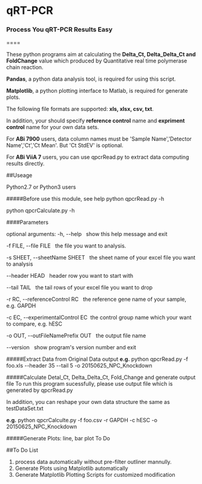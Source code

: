 # qRT-PCR 

### Process You qRT-PCR Results Easy  
====


     
These python programs aim at calculating the **Delta_Ct, Delta_Delta_Ct and FoldChange** value which
produced by Quantitative real time polymerase chain reaction.
    
**Pandas**, a python data analysis tool, is required for using this script.

**Matplotlib**, a python plotting interface to Matlab, is required for generate plots.
    
The following file formats are supported: **xls, xlsx, csv, txt**. 
    
In addition, your should specify **reference control** name and **expriment control** name for your own data sets.
    
For **ABi 7900** users, data column names must be 'Sample Name','Detector Name','Ct','Ct Mean'. But 'Ct StdEV' is optional.

For **ABi ViiA 7** users, you can use qpcrRead.py to extract data computing results directly.

##Useage

Python2.7 or Python3 users

#####Before use this module, see help
python qpcrRead.py -h 

python qpcrCalculate.py -h


####Parameters

optional arguments:
  -h, --help &nbsp;                         show this help message and exit
  
  -f FILE, --file FILE &nbsp;          the file you want to analysis.
  
  -s SHEET, --sheetName SHEET &nbsp;         the sheet name of your excel file you want to analysis
  
  --header HEAD               &nbsp;         header row you want to start with
  
  --tail TAIL                  &nbsp;       the tail rows of your excel file you want to drop
  
  -r RC, --referenceControl RC  &nbsp;      the reference gene name of your sample, e.g. GAPDH
  
  -c EC, --experimentalControl EC&nbsp;     the control group name which your want to compare, e.g. hESC
  
  -o OUT, --outFileNamePrefix OUT &nbsp;    the output file name
  
  --version      &nbsp;                      show program's version number and exit

#####Extract Data from Original Data output
**e.g.** python qpcrRead.py -f foo.xls --header 35 --tail 5  -o 20150625_NPC_Knockdown

#####Calculate Detal_Ct, Delta_Delta_Ct, Fold_Change and generate output file
To run this program sucessfully, please use output file which is generated by qpcrRead.py

In addition, you can reshape your own data structure the same as testDataSet.txt

**e.g.** python qpcrCalculte.py -f foo.csv -r GAPDH -c hESC -o 20150625_NPC_Knockdown

#####Generate Plots: line, bar plot
To Do

##To Do List

1. process data automatically without pre-filter outliner mannully.
2. Generate Plots using Matplotlib automatically 
3. Generate Matplotlib Plotting Scripts for customized modification

